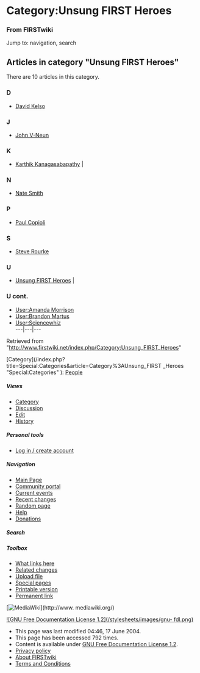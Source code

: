 # Category:Unsung FIRST Heroes

### From FIRSTwiki

Jump to: navigation, search

  

## Articles in category "Unsung FIRST Heroes"

There are 10 articles in this category.

### D

  * [David Kelso](/index.php/David_Kelso "David Kelso" )

### J

  * [John V-Neun](/index.php/John_V-Neun "John V-Neun" )

### K

  * [Karthik Kanagasabapathy](/index.php/Karthik_Kanagasabapathy "Karthik Kanagasabapathy" )
|

### N

  * [Nate Smith](/index.php/Nate_Smith "Nate Smith" )

### P

  * [Paul Copioli](/index.php/Paul_Copioli "Paul Copioli" )

### S

  * [Steve Rourke](/index.php/Steve_Rourke "Steve Rourke" )

### U

  * [Unsung FIRST Heroes](/index.php/Unsung_FIRST_Heroes "Unsung FIRST Heroes" )
|

### U cont.

  * [User:Amanda Morrison](/index.php/User:Amanda_Morrison "User:Amanda Morrison" )
  * [User:Brandon Martus](/index.php/User:Brandon_Martus "User:Brandon Martus" )
  * [User:Sciencewhiz](/index.php/User:Sciencewhiz "User:Sciencewhiz" )  
---|---|---  
  
Retrieved from
"<http://www.firstwiki.net/index.php/Category:Unsung_FIRST_Heroes>"

[Category](/index.php?title=Special:Categories&article=Category%3AUnsung_FIRST
_Heroes "Special:Categories" ): [People](/index.php/Category:People
"Category:People" )

##### Views

  * [Category](/index.php/Category:Unsung_FIRST_Heroes)
  * [Discussion](/index.php?title=Category_talk:Unsung_FIRST_Heroes&action=edit)
  * [Edit](/index.php?title=Category:Unsung_FIRST_Heroes&action=edit)
  * [History](/index.php?title=Category:Unsung_FIRST_Heroes&action=history)

##### Personal tools

  * [Log in / create account](/index.php?title=Special:Userlogin&returnto=Category:Unsung_FIRST_Heroes)

[](/index.php/Main_Page "Main Page" )

##### Navigation

  * [Main Page](/index.php/Main_Page)
  * [Community portal](/index.php/FIRSTwiki:Community_portal)
  * [Current events](/index.php/Current_events)
  * [Recent changes](/index.php/Special:Recentchanges)
  * [Random page](/index.php/Special:Random)
  * [Help](/index.php/Help:Contents)
  * [Donations](/index.php/FIRSTwiki:Site_support)

##### Search



##### Toolbox

  * [What links here](/index.php/Special:Whatlinkshere/Category:Unsung_FIRST_Heroes)
  * [Related changes](/index.php/Special:Recentchangeslinked/Category:Unsung_FIRST_Heroes)
  * [Upload file](/index.php/Special:Upload)
  * [Special pages](/index.php/Special:Specialpages)
  * [Printable version](/index.php?title=Category:Unsung_FIRST_Heroes&printable=yes)
  * [Permanent link](/index.php?title=Category:Unsung_FIRST_Heroes&oldid=39557)

[![MediaWiki](/skins/common/images/poweredby_mediawiki_88x31.png)](http://www.
mediawiki.org/)

[![GNU Free Documentation License 1.2](/stylesheets/images/gnu-
fdl.png)](http://www.gnu.org/copyleft/fdl.html)

  * This page was last modified 04:46, 17 June 2004.
  * This page has been accessed 792 times.
  * Content is available under [GNU Free Documentation License 1.2](http://www.gnu.org/copyleft/fdl.html "http://www.gnu.org/copyleft/fdl.html" ).
  * [Privacy policy](/index.php/FIRSTwiki:Privacy_policy "FIRSTwiki:Privacy policy" )
  * [About FIRSTwiki](/index.php/FIRSTwiki:About "FIRSTwiki:About" )
  * [Terms and Conditions](/index.php/FIRSTwiki:Terms_and_conditions "FIRSTwiki:Terms and conditions" )

